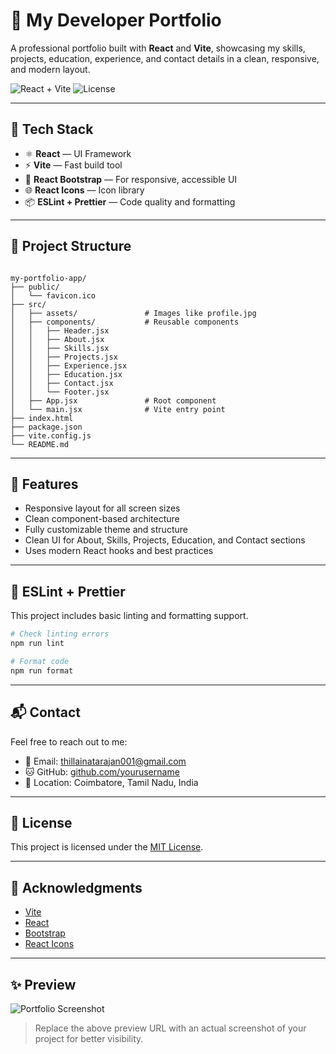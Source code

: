 # 💼 My Developer Portfolio

A professional portfolio built with **React** and **Vite**, showcasing my skills, projects, education, experience, and contact details in a clean, responsive, and modern layout.

![React + Vite](https://img.shields.io/badge/React-Vite-blue?style=flat&logo=react)
![License](https://img.shields.io/badge/license-MIT-blue.svg)

---

## 🚀 Tech Stack

- ⚛️ **React** — UI Framework
- ⚡ **Vite** — Fast build tool
- 🎨 **React Bootstrap** — For responsive, accessible UI
- 🌐 **React Icons** — Icon library
- 📦 **ESLint + Prettier** — Code quality and formatting

---

## 📁 Project Structure

```

my-portfolio-app/
├── public/
│   └── favicon.ico
├── src/
│   ├── assets/               # Images like profile.jpg
│   ├── components/           # Reusable components
│   │   ├── Header.jsx
│   │   ├── About.jsx
│   │   ├── Skills.jsx
│   │   ├── Projects.jsx
│   │   ├── Experience.jsx
│   │   ├── Education.jsx
│   │   ├── Contact.jsx
│   │   └── Footer.jsx
│   ├── App.jsx               # Root component
│   └── main.jsx              # Vite entry point
├── index.html
├── package.json
├── vite.config.js
└── README.md

````

---

## 📸 Features

- Responsive layout for all screen sizes
- Clean component-based architecture
- Fully customizable theme and structure
- Clean UI for About, Skills, Projects, Education, and Contact sections
- Uses modern React hooks and best practices

---


## 🔧 ESLint + Prettier

This project includes basic linting and formatting support.

```bash
# Check linting errors
npm run lint

# Format code
npm run format
```

---

## 📬 Contact

Feel free to reach out to me:

* 📧 Email: [thillainatarajan001@gmail.com](mailto:thillainatarajan001@gmail.com)
* 🐱 GitHub: [github.com/yourusername]([https://github.com/yourusername](https://github.com/THILLAINATARAJAN-B))
* 📍 Location: Coimbatore, Tamil Nadu, India

---

## 📄 License

This project is licensed under the [MIT License](LICENSE).

---

## 🙌 Acknowledgments

* [Vite](https://vitejs.dev/)
* [React](https://reactjs.org/)
* [Bootstrap](https://react-bootstrap.github.io/)
* [React Icons](https://react-icons.github.io/react-icons)

---

## ✨ Preview

![Portfolio Screenshot](https://via.placeholder.com/1000x400?text=Portfolio+Preview)

> Replace the above preview URL with an actual screenshot of your project for better visibility.

```
